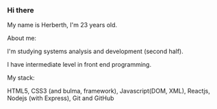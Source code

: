 ### Hi there 

My name is Herberth, I'm 23 years old. 

About me:

I'm studying systems analysis and development (second half).

I have intermediate level in front end programming. 

My stack:

HTML5, CSS3 (and bulma, framework), Javascript(DOM, XML), Reactjs, Nodejs (with Express), Git and GitHub
 
